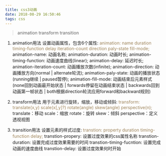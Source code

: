 ```yaml
---
title: css3动画
date: 2018-08-29 16:50:46
tags: css
---
```


> animation
  transform
  transition

1. animation用法
设置动画属性，包含6个属性:
<font color="#9e845a">animation: name duration timing-function delay iteration-count direction paly-state fill-mode;</font>
		animation-name: 动画名称;
		animation-duration: 动画时长;
		animation-timing-function: 动画速度曲线(linear);
		animation-delay: 延迟时长;
		animation-iteration-count: 动画播放次数(infinite);
		animation-direction: 动画播放方向(normal | alternate轮流);
		animation-paly-state: 动画的播放状态(running继续 | paused暂停);
		animation-fill-mode: 动画结束后元素样式(none回到动画最开始状态 | forwards停留在动画结束状态 | backwards回到动画第一帧状态 | both根据direction轮流应用forward和backward规则)

2. transform用法
用于元素进行旋转，缩放，移动或倾斜:
<font color="#9e845a">transform: translate(x,y) scale(x[,y]?) rotate(angle) skew(angle) perspective(n);</font>
		translate：移动
		scale：缩放
		rotate：旋转
		skew：倾斜
		perspective：定义透视视图

3. transition用法
设置元素的样式过度:
<font color="#9e845a">transtion: property duration timing-function delay;</font>
		transtion-propery: 设置过度效果的css属性名称
		transtion-duration: 设置完成过度效果需要的时间
		transtion-timing-fucntion: 设置完成动画的速度曲线
		transtion-delay: 设置过度效果何时开始
